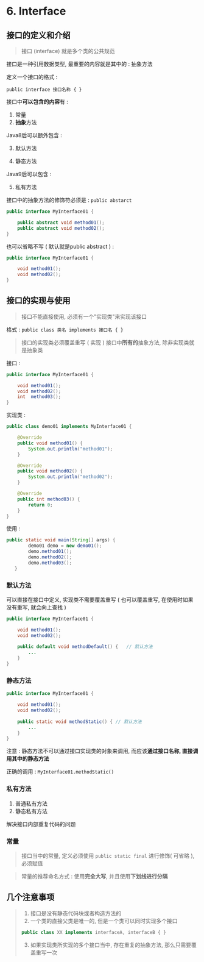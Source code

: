 
# 6. Interface

## 接口的定义和介绍 

<!--more-->


> 接口 (interface) 就是多个类的公共规范

接口是一种引用数据类型, 最重要的内容就是其中的 : 抽象方法

定义一个接口的格式 : 

`public interface 接口名称 { }` 

接口中**可以包含的内容**有 : 

1. 常量
2. **抽象**方法

Java8后可以额外包含 : 

3. 默认方法

4. 静态方法

Java9后可以包含  : 

5. 私有方法



接口中的抽象方法的修饰符必须是 : `public abstarct`

```java
public interface MyInterface01 {

    public abstract void method01();
    public abstract void method02();
}
```

也可以省略不写 ( 默认就是public abstract ) : 

```java
public interface MyInterface01 {

    void method01();
	void method02();
}
```

## 接口的实现与使用

> 接口不能直接使用, 必须有一个"实现类"来实现该接口

格式 : `public class 类名 implements 接口名 { }`

> 接口的实现类必须覆盖重写 ( 实现 ) 接口中**所有的**抽象方法, 除非实现类就是抽象类

接口 : 

```java
public interface MyInterface01 {

    void method01();
    void method02();
    int  method03();
}
```

实现类 : 

```java
public class demo01 implements MyInterface01 {

    @Override
    public void method01() {
        System.out.println("method01");
    }

    @Override
    public void method02() {
        System.out.println("method02");
    }

    @Override
    public int method03() {
        return 0;
    }
}
```

使用 : 

```java
public static void main(String[] args) {
        demo01 demo = new demo01();
        demo.method01();
        demo.method02();
        demo.method03();    
   }
```



### 默认方法 

可以直接在接口中定义, 实现类不需要覆盖重写 ( 也可以覆盖重写, 在使用时如果没有重写, 就会向上查找 )

```java
public interface MyInterface01 {

    void method01();
    void method02();
    
    public default void methodDefault() {	// 默认方法
        ...
    }
}
```



### 静态方法

```java
public interface MyInterface01 {

    void method01();
    void method02();
    
    public static void methodStatic() {	// 默认方法
        ...
    }
}
```

注意 : 静态方法不可以通过接口实现类的对象来调用, 而应该**通过接口名称, 直接调用其中的静态方法** 

正确的调用 : `MyInterface01.methodStatic()`



### 私有方法 

1. 普通私有方法
2. 静态私有方法

解决接口内部重复代码的问题



### 常量

> 接口当中的常量, 定义必须使用 `public static final` 进行修饰( 可省略 ), 必须赋值

> 常量的推荐命名方式 : 使用**完全大写**, 并且使用**下划线进行分隔** 



## 几个注意事项

> 1. 接口是没有静态代码块或者构造方法的
> 2. 一个类的直接父类是唯一的, 但是一个类可以同时实现多个接口
>```java
>public class XX implements interfaceA, interfaceB { }
>```
>
>3. 如果实现类所实现的多个接口当中, 存在重复的抽象方法, 那么只需要覆盖重写一次